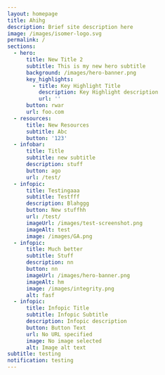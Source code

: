 ```yaml
---
layout: homepage
title: Ahihg
description: Brief site description here
image: /images/isomer-logo.svg
permalink: /
sections:
  - hero:
      title: New Title 2
      subtitle: This is my new hero subtitle
      background: /images/hero-banner.png
      key_highlights:
        - title: Key Highlight Title
          description: Key Highlight description
          url: ''
      button: rwar
      url: foo.com
  - resources:
      title: New Resources
      subtitle: Abc
      button: '123'
  - infobar:
      title: Title
      subtitle: new subtitle
      description: stuff
      button: ago
      url: /test/
  - infopic:
      title: Testingaaa
      subtitle: Testfff
      description: Blahggg
      button: New stuffhh
      url: /test/
      imageUrl: /images/test-screenshot.png
      imageAlt: test
      image: /images/GA.png
  - infopic:
      title: Much better
      subtitle: Stuff
      description: nn
      button: nn
      imageUrl: /images/hero-banner.png
      imageAlt: hm
      image: /images/integrity.png
      alt: fasf
  - infopic:
      title: Infopic Title
      subtitle: Infopic Subtitle
      description: Infopic description
      button: Button Text
      url: No URL specified
      image: No image selected
      alt: Image alt text
subtitle: testing
notification: testing
---
```

